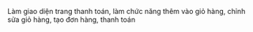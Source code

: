 Làm giao diện trang thanh toán, làm chức năng thêm vào giỏ hàng, chỉnh sửa giỏ hàng, tạo đơn hàng, thanh toán
